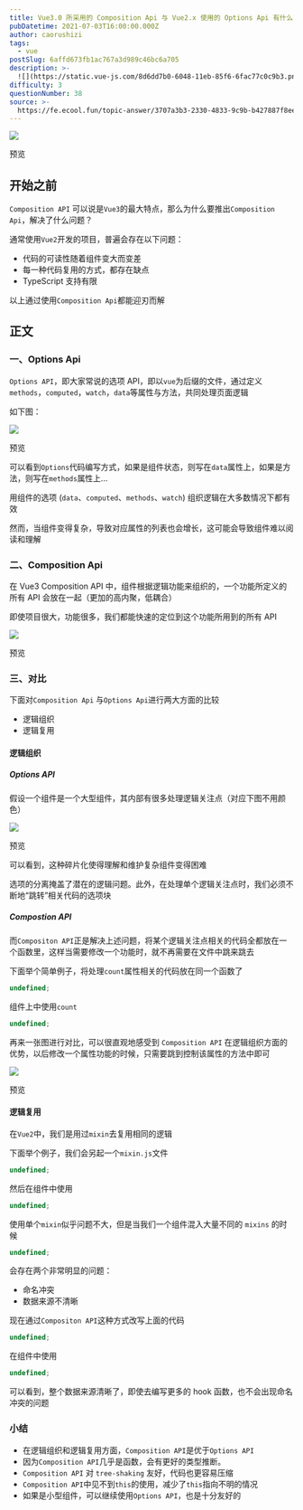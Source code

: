 ```yaml
---
title: Vue3.0 所采用的 Composition Api 与 Vue2.x 使用的 Options Api 有什么不同？
pubDatetime: 2021-07-03T16:00:00.000Z
author: caorushizi
tags:
  - vue
postSlug: 6affd673fb1ac767a3d989c46bc6a705
description: >-
  ![](https://static.vue-js.com/8d6dd7b0-6048-11eb-85f6-6fac77c0c9b3.png)预览开始之前----`CompositionAPI`可以说
difficulty: 3
questionNumber: 38
source: >-
  https://fe.ecool.fun/topic-answer/3707a3b3-2330-4833-9c9b-b427887f8ee9?orderBy=updateTime&order=desc&tagId=14
---
```


![](https://static.vue-js.com/8d6dd7b0-6048-11eb-85f6-6fac77c0c9b3.png)

预览

## 开始之前

`Composition API` 可以说是`Vue3`的最大特点，那么为什么要推出`Composition Api`，解决了什么问题？

通常使用`Vue2`开发的项目，普遍会存在以下问题：

- 代码的可读性随着组件变大而变差
- 每一种代码复用的方式，都存在缺点
- TypeScript 支持有限

以上通过使用`Composition Api`都能迎刃而解

## 正文

### 一、Options Api

`Options API`，即大家常说的选项 API，即以`vue`为后缀的文件，通过定义`methods`，`computed`，`watch`，`data`等属性与方法，共同处理页面逻辑

如下图：

![](https://static.vue-js.com/9bf6d9d0-6048-11eb-85f6-6fac77c0c9b3.png)

预览

可以看到`Options`代码编写方式，如果是组件状态，则写在`data`属性上，如果是方法，则写在`methods`属性上...

用组件的选项 (`data`、`computed`、`methods`、`watch`) 组织逻辑在大多数情况下都有效

然而，当组件变得复杂，导致对应属性的列表也会增长，这可能会导致组件难以阅读和理解

### 二、Composition Api

在 Vue3 Composition API 中，组件根据逻辑功能来组织的，一个功能所定义的所有 API 会放在一起（更加的高内聚，低耦合）

即使项目很大，功能很多，我们都能快速的定位到这个功能所用到的所有 API

![](https://static.vue-js.com/acee9200-6048-11eb-ab90-d9ae814b240d.png)

预览

### 三、对比

下面对`Composition Api` 与`Options Api`进行两大方面的比较

- 逻辑组织
- 逻辑复用

#### 逻辑组织

##### Options API

假设一个组件是一个大型组件，其内部有很多处理逻辑关注点（对应下图不用颜色）

![](https://static.vue-js.com/dc83d070-6048-11eb-ab90-d9ae814b240d.png)

预览

可以看到，这种碎片化使得理解和维护复杂组件变得困难

选项的分离掩盖了潜在的逻辑问题。此外，在处理单个逻辑关注点时，我们必须不断地“跳转”相关代码的选项块

##### Compostion API

而`Compositon API`正是解决上述问题，将某个逻辑关注点相关的代码全都放在一个函数里，这样当需要修改一个功能时，就不再需要在文件中跳来跳去

下面举个简单例子，将处理`count`属性相关的代码放在同一个函数了

```typescript
undefined;
```

组件上中使用`count`

```typescript
undefined;
```

再来一张图进行对比，可以很直观地感受到 `Composition API` 在逻辑组织方面的优势，以后修改一个属性功能的时候，只需要跳到控制该属性的方法中即可

![](https://static.vue-js.com/e5804bc0-5c58-11eb-85f6-6fac77c0c9b3.png)

预览

#### 逻辑复用

在`Vue2`中，我们是用过`mixin`去复用相同的逻辑

下面举个例子，我们会另起一个`mixin.js`文件

```typescript
undefined;
```

然后在组件中使用

```typescript
undefined;
```

使用单个`mixin`似乎问题不大，但是当我们一个组件混入大量不同的 `mixins` 的时候

```typescript
undefined;
```

会存在两个非常明显的问题：

- 命名冲突
- 数据来源不清晰

现在通过`Compositon API`这种方式改写上面的代码

```typescript
undefined;
```

在组件中使用

```typescript
undefined;
```

可以看到，整个数据来源清晰了，即使去编写更多的 hook 函数，也不会出现命名冲突的问题

### 小结

- 在逻辑组织和逻辑复用方面，`Composition API`是优于`Options API`
- 因为`Composition API`几乎是函数，会有更好的类型推断。
- `Composition API` 对 `tree-shaking` 友好，代码也更容易压缩
- `Composition API`中见不到`this`的使用，减少了`this`指向不明的情况
- 如果是小型组件，可以继续使用`Options API`，也是十分友好的
